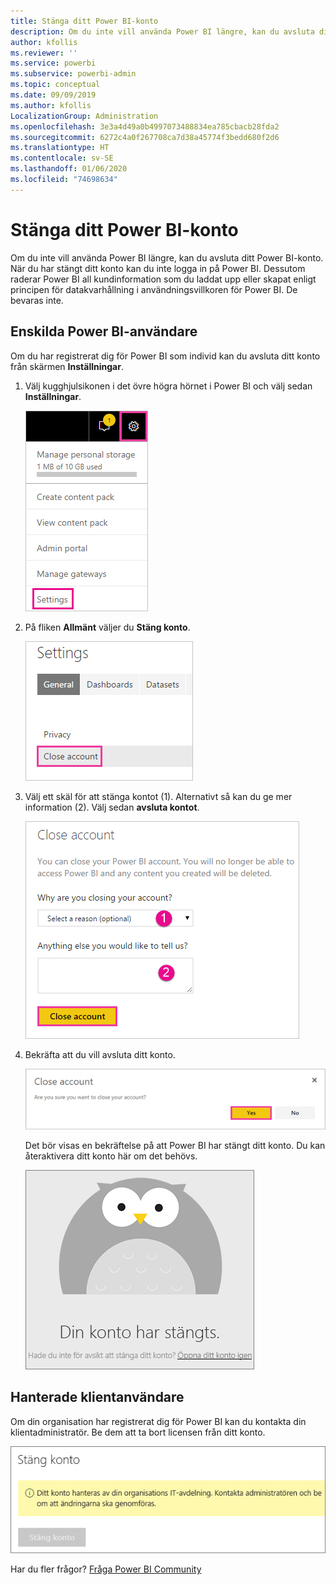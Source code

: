 ```yaml
---
title: Stänga ditt Power BI-konto
description: Om du inte vill använda Power BI längre, kan du avsluta ditt Power BI-konto.
author: kfollis
ms.reviewer: ''
ms.service: powerbi
ms.subservice: powerbi-admin
ms.topic: conceptual
ms.date: 09/09/2019
ms.author: kfollis
LocalizationGroup: Administration
ms.openlocfilehash: 3e3a4d49a0b4997073488834ea785cbacb28fda2
ms.sourcegitcommit: 6272c4a0f267708ca7d38a45774f3bedd680f2d6
ms.translationtype: HT
ms.contentlocale: sv-SE
ms.lasthandoff: 01/06/2020
ms.locfileid: "74698634"
---
```

# <a name="close-your-power-bi-account"></a>Stänga ditt Power BI-konto

Om du inte vill använda Power BI längre, kan du avsluta ditt Power BI-konto.  När du har stängt ditt konto kan du inte logga in på Power BI. Dessutom raderar Power BI all kundinformation som du laddat upp eller skapat enligt principen för datakvarhållning i användningsvillkoren för Power BI. De bevaras inte.

## <a name="individual-power-bi-users"></a>Enskilda Power BI-användare

Om du har registrerat dig för Power BI som individ kan du avsluta ditt konto från skärmen **Inställningar**.

1. Välj kugghjulsikonen i det övre högra hörnet i Power BI och välj sedan **Inställningar**.

    ![Skärmbild av det övre högra hörnet i användargränssnittet med kugghjulsikonen och alternativet för inställningar framhävda.](media/service-admin-closing-your-account/close-account-settings.png)

1. På fliken **Allmänt** väljer du **Stäng konto**.

    ![Skärmbild av det övre vänstra hörnet på inställningssidan med alternativet Stäng konto framhävt.](media/service-admin-closing-your-account/close-account-settings-2.png)

1. Välj ett skäl för att stänga kontot (1). Alternativt så kan du ge mer information (2). Välj sedan **avsluta kontot**.

    ![Skärmbild av dialogrutan Stäng konto med alternativet Stäng konto framhävt.](media/service-admin-closing-your-account/close-account-settings-3.png)

1. Bekräfta att du vill avsluta ditt konto.

    ![Skärmbild av dialogrutan för bekräftelse av Stäng konto med alternativet Ja framhävt.](media/service-admin-closing-your-account/close-account-settings-4.png)

    Det bör visas en bekräftelse på att Power BI har stängt ditt konto. Du kan återaktivera ditt konto här om det behövs.

    ![Skärmbild av dialogrutan Ditt konto har stängts.](media/service-admin-closing-your-account/close-account-settings-5.png)

## <a name="managed-tenant-users"></a>Hanterade klientanvändare

Om din organisation har registrerat dig för Power BI kan du kontakta din klientadministratör. Be dem att ta bort licensen från ditt konto.

![Hantera stängt konto](media/service-admin-closing-your-account/close-account-managed.png)

Har du fler frågor? [Fråga Power BI Community](https://community.powerbi.com/)